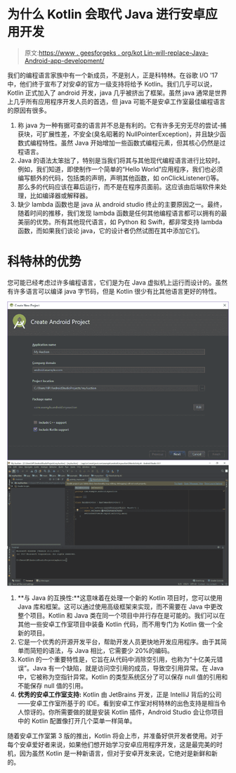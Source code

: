 # 为什么 Kotlin 会取代 Java 进行安卓应用开发

> 原文:[https://www . geesforgeks . org/kot Lin-will-replace-Java-Android-app-development/](https://www.geeksforgeeks.org/kotlin-will-replace-java-android-app-development/)

我们的编程语言家族中有一个新成员，不是别人，正是科特林。在谷歌 I/O '17 中，他们终于宣布了对安卓的官方一级支持将给予 Kotlin。我们几乎可以说，Kotlin 正式加入了 android 开发，java 几乎被挤出了框架。虽然 java 通常是世界上几乎所有应用程序开发人员的首选，但 java 可能不是安卓工作室最佳编程语言的原因有很多。

1.  称 java 为一种有据可查的语言并不总是有利的。它有许多无穷无尽的尝试-捕获块，可扩展性差，不安全(臭名昭著的 NullPointerException)，并且缺少函数式编程特性。虽然 Java 开始增加一些函数式编程元素，但其核心仍然是过程语言。
2.  Java 的语法太笨拙了，特别是当我们将其与其他现代编程语言进行比较时。例如，我们知道，即使制作一个简单的“Hello World”应用程序，我们也必须编写额外的代码，包括类的声明，声明其他函数，如 onClickListener()等。那么多的代码应该在幕后运行，而不是在程序员面前。这应该由后端软件来处理，比如编译器或解释器。
3.  缺少 lambda 函数也是 java 从 android studio 终止的主要原因之一。最终，随着时间的推移，我们发现 lambda 函数是任何其他编程语言都可以拥有的最美丽的优势。所有其他现代语言，如 Python 和 Swift，都非常支持 lambda 函数，而如果我们谈论 java，它的设计者仍然试图在其中添加它们。

# 科特林的优势

您可能已经考虑过许多编程语言，它们是为在 Java 虚拟机上运行而设计的。虽然有许多语言可以编译 java 字节码，但是 Kotlin 很少有比其他语言更好的特性。

![](img/9113875e60c6f2ccb5a004e8bcaa331e.png)
![](img/1d43690515db55769af261983a18a5b1.png)

1.  **与 Java 的互换性:**这意味着在处理一个新的 Kotlin 项目时，您可以使用 Java 库和框架。这可以通过使用高级框架来实现，而不需要在 Java 中更改整个项目。Kotlin 和 Java 类在同一个项目中并行存在是可能的。我们可以在其他一些安卓工作室项目中装备 Kotlin 代码，而不用专门为 Kotlin 做一个全新的项目。
2.  它是一个优秀的开源开发平台，帮助开发人员更快地开发应用程序。由于其简单而简短的语法，与 Java 相比，它需要少 20%的编码。
3.  Kotlin 的一个重要特性是，它旨在从代码中消除空引用，也称为“十亿美元错误”。Java 有一个缺陷，就是访问空引用的成员，导致空引用异常。在 Java 中，它被称为空指针异常。Kotlin 的类型系统区分了可以保存 null 值的引用和不能保存 null 值的引用。
4.  **优秀的安卓工作室支持:** Kotlin 由 JetBrains 开发，正是 IntelliJ 背后的公司——安卓工作室所基于的 IDE。看到安卓工作室对柯特林的出色支持是相当令人惊讶的。你所需要做的就是安装 Kotlin 插件，Android Studio 会让你项目中的 Kotlin 配置像打开几个菜单一样简单。

随着安卓工作室第 3 版的推出，Kotlin 将会上市，并准备好供开发者使用。对于每个安卓爱好者来说，如果他们想开始学习安卓应用程序开发，这是最完美的时机，因为虽然 Kotlin 是一种新语言，但对于安卓开发来说，它绝对是新鲜和新的。